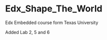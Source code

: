 Edx_Shape_The_World
===================

Edx Embedded course form Texas University

Added Lab 2, 5 and 6